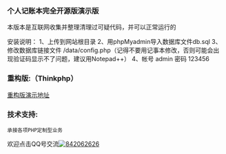 ### 个人记账本完全开源版演示版

本版本是互联网收集并整理清理过可疑代码，并可以正常运行的

安装说明： 
	1、上传到网站根目录
	2、用phpMyadmin导入数据库文件db.sql
	3、修改数据库链接文件 /data/config.php（记得不要用记事本修改，否则可能会出现验证码显示不了问题，建议用Notepad++）
	4、帐号 admin  密码 123456

### 重构版:（Thinkphp）

[重构版演示地址](https://journalize.xmwxxc.com/user/login/)

### 技术支持:

	承接各项PHP定制型业务

欢迎点击QQ号交流[![842062626](http://www.xmspace.net/qq.gif "QQ联系")](https://wpa.qq.com/msgrd?v=3&uin=842062626&site=qq&menu=yes) 

    
    